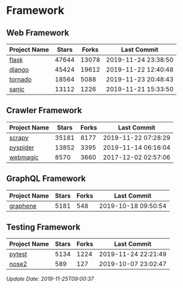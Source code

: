 # Framework

## Web Framework

| Project Name | Stars | Forks | Last Commit |
| ------------ | ----- | ----- | ----------- |
| [flask](https://github.com/pallets/flask) | 47644 | 13078 | 2019-11-24 23:38:50 |
| [django](https://github.com/django/django) | 45424 | 19612 | 2019-11-22 12:40:48 |
| [tornado](https://github.com/tornadoweb/tornado) | 18564 | 5088 | 2019-11-23 20:48:43 |
| [sanic](https://github.com/huge-success/sanic) | 13112 | 1226 | 2019-11-21 15:33:50 |

## Crawler Framework

| Project Name | Stars | Forks | Last Commit |
| ------------ | ----- | ----- | ----------- |
| [scrapy](https://github.com/scrapy/scrapy) | 35181 | 8177 | 2019-11-22 07:28:29 |
| [pyspider](https://github.com/binux/pyspider) | 13852 | 3395 | 2019-11-14 06:16:04 |
| [webmagic](https://github.com/code4craft/webmagic) | 8570 | 3660 | 2017-12-02 02:57:06 |

## GraphQL Framework

| Project Name | Stars | Forks | Last Commit |
| ------------ | ----- | ----- | ----------- |
| [graphene](https://github.com/graphql-python/graphene) | 5181 | 548 | 2019-10-18 09:50:54 |

## Testing Framework

| Project Name | Stars | Forks | Last Commit |
| ------------ | ----- | ----- | ----------- |
| [pytest](https://github.com/pytest-dev/pytest) | 5134 | 1224 | 2019-11-24 22:21:49 |
| [nose2](https://github.com/nose-devs/nose2) | 589 | 127 | 2019-10-07 23:02:47 |

*Update Date: 2019-11-25T09:00:37*